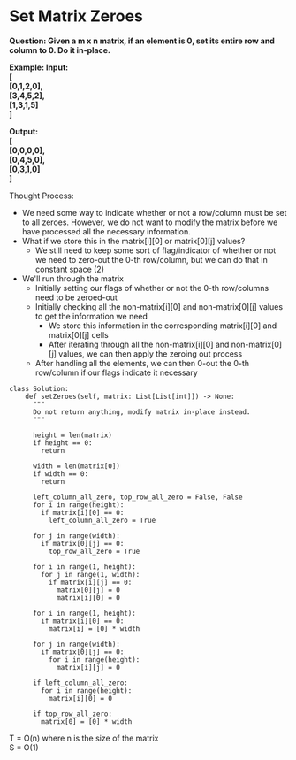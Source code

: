 # Set Matrix Zeroes

<b>
Question: Given a m x n matrix, if an element is 0, set its entire row and column to 0. Do it in-place.

Example:
Input:  
[  
  [0,1,2,0],  
  [3,4,5,2],  
  [1,3,1,5]  
]  

Output:    
[  
  [0,0,0,0],  
  [0,4,5,0],  
  [0,3,1,0]  
]  
</b>  

Thought Process:
* We need some way to indicate whether or not a row/column must be set to all zeroes. 
However, we do not want to modify the matrix before we have processed all the necessary information.
* What if we store this in the matrix[i][0] or matrix[0][j] values?
  * We still need to keep some sort of flag/indicator of whether or not we need to zero-out the 0-th row/column, but we can do that in constant space (2)
* We'll run through the matrix
  * Initially setting our flags of whether or not the 0-th row/columns need to be zeroed-out
  * Initially checking all the non-matrix[i][0] and non-matrix[0][j] values to get the information we need
    * We store this information in the corresponding matrix[i][0] and matrix[0][j] cells
    * After iterating through all the non-matrix[i][0] and non-matrix[0][j] values, we can then apply the zeroing out process
  * After handling all the elements, we can then 0-out the 0-th row/column if our flags indicate it necessary

```
class Solution:
    def setZeroes(self, matrix: List[List[int]]) -> None:
      """
      Do not return anything, modify matrix in-place instead.
      """

      height = len(matrix)
      if height == 0:
        return

      width = len(matrix[0])
      if width == 0:
        return

      left_column_all_zero, top_row_all_zero = False, False
      for i in range(height):
        if matrix[i][0] == 0:
          left_column_all_zero = True

      for j in range(width):
        if matrix[0][j] == 0:
          top_row_all_zero = True

      for i in range(1, height):
        for j in range(1, width):
          if matrix[i][j] == 0:
            matrix[0][j] = 0
            matrix[i][0] = 0

      for i in range(1, height):
        if matrix[i][0] == 0:
          matrix[i] = [0] * width

      for j in range(width):
        if matrix[0][j] == 0:
          for i in range(height):
            matrix[i][j] = 0

      if left_column_all_zero:
        for i in range(height):
          matrix[i][0] = 0

      if top_row_all_zero:
        matrix[0] = [0] * width

```

T = O(n) where n is the size of the matrix  
S = O(1)
